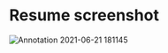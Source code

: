 # Resume screenshot
![Annotation 2021-06-21 181145](https://user-images.githubusercontent.com/65847819/122764448-1c470380-d2bd-11eb-90e2-89b80669dd84.png)
